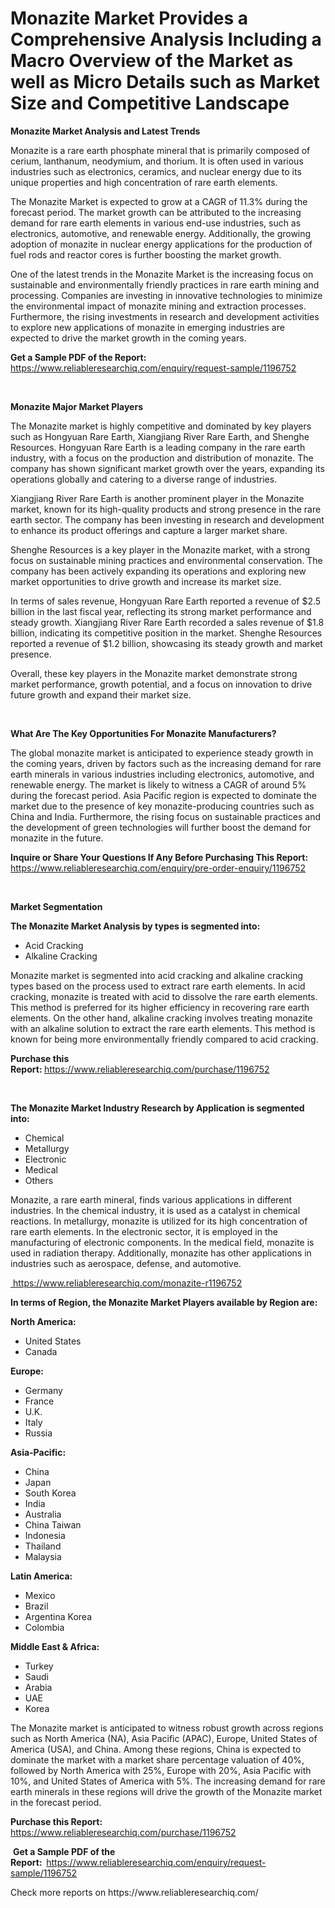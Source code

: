 <p><h1>Monazite Market Provides a Comprehensive Analysis Including a Macro Overview of the Market as well as Micro Details such as Market Size and Competitive Landscape</h1></p><p><strong>Monazite Market Analysis and Latest Trends</strong></p>
<p><p>Monazite is a rare earth phosphate mineral that is primarily composed of cerium, lanthanum, neodymium, and thorium. It is often used in various industries such as electronics, ceramics, and nuclear energy due to its unique properties and high concentration of rare earth elements.</p><p>The Monazite Market is expected to grow at a CAGR of 11.3% during the forecast period. The market growth can be attributed to the increasing demand for rare earth elements in various end-use industries, such as electronics, automotive, and renewable energy. Additionally, the growing adoption of monazite in nuclear energy applications for the production of fuel rods and reactor cores is further boosting the market growth.</p><p>One of the latest trends in the Monazite Market is the increasing focus on sustainable and environmentally friendly practices in rare earth mining and processing. Companies are investing in innovative technologies to minimize the environmental impact of monazite mining and extraction processes. Furthermore, the rising investments in research and development activities to explore new applications of monazite in emerging industries are expected to drive the market growth in the coming years.</p></p>
<p><strong>Get a Sample PDF of the Report:&nbsp;</strong> <a href="https://www.reliableresearchiq.com/enquiry/request-sample/1196752">https://www.reliableresearchiq.com/enquiry/request-sample/1196752</a></p>
<p>&nbsp;</p>
<p><strong>Monazite Major Market Players</strong></p>
<p><p>The Monazite market is highly competitive and dominated by key players such as Hongyuan Rare Earth, Xiangjiang River Rare Earth, and Shenghe Resources. Hongyuan Rare Earth is a leading company in the rare earth industry, with a focus on the production and distribution of monazite. The company has shown significant market growth over the years, expanding its operations globally and catering to a diverse range of industries.</p><p>Xiangjiang River Rare Earth is another prominent player in the Monazite market, known for its high-quality products and strong presence in the rare earth sector. The company has been investing in research and development to enhance its product offerings and capture a larger market share.</p><p>Shenghe Resources is a key player in the Monazite market, with a strong focus on sustainable mining practices and environmental conservation. The company has been actively expanding its operations and exploring new market opportunities to drive growth and increase its market size.</p><p>In terms of sales revenue, Hongyuan Rare Earth reported a revenue of $2.5 billion in the last fiscal year, reflecting its strong market performance and steady growth. Xiangjiang River Rare Earth recorded a sales revenue of $1.8 billion, indicating its competitive position in the market. Shenghe Resources reported a revenue of $1.2 billion, showcasing its steady growth and market presence.</p><p>Overall, these key players in the Monazite market demonstrate strong market performance, growth potential, and a focus on innovation to drive future growth and expand their market size.</p></p>
<p>&nbsp;</p>
<p><strong>What Are The Key Opportunities For Monazite Manufacturers?</strong></p>
<p><p>The global monazite market is anticipated to experience steady growth in the coming years, driven by factors such as the increasing demand for rare earth minerals in various industries including electronics, automotive, and renewable energy. The market is likely to witness a CAGR of around 5% during the forecast period. Asia Pacific region is expected to dominate the market due to the presence of key monazite-producing countries such as China and India. Furthermore, the rising focus on sustainable practices and the development of green technologies will further boost the demand for monazite in the future.</p></p>
<p><strong>Inquire or Share Your Questions If Any Before Purchasing This Report:</strong> <a href="https://www.reliableresearchiq.com/enquiry/pre-order-enquiry/1196752">https://www.reliableresearchiq.com/enquiry/pre-order-enquiry/1196752</a></p>
<p>&nbsp;</p>
<p><strong>Market Segmentation</strong></p>
<p><strong>The Monazite Market Analysis by types is segmented into:</strong></p>
<p><ul><li>Acid Cracking</li><li>Alkaline Cracking</li></ul></p>
<p><p>Monazite market is segmented into acid cracking and alkaline cracking types based on the process used to extract rare earth elements. In acid cracking, monazite is treated with acid to dissolve the rare earth elements. This method is preferred for its higher efficiency in recovering rare earth elements. On the other hand, alkaline cracking involves treating monazite with an alkaline solution to extract the rare earth elements. This method is known for being more environmentally friendly compared to acid cracking.</p></p>
<p><strong>Purchase this Report:&nbsp;</strong><a href="https://www.reliableresearchiq.com/purchase/1196752">https://www.reliableresearchiq.com/purchase/1196752</a></p>
<p>&nbsp;</p>
<p><strong>The Monazite Market Industry Research by Application is segmented into:</strong></p>
<p><ul><li>Chemical</li><li>Metallurgy</li><li>Electronic</li><li>Medical</li><li>Others</li></ul></p>
<p><p>Monazite, a rare earth mineral, finds various applications in different industries. In the chemical industry, it is used as a catalyst in chemical reactions. In metallurgy, monazite is utilized for its high concentration of rare earth elements. In the electronic sector, it is employed in the manufacturing of electronic components. In the medical field, monazite is used in radiation therapy. Additionally, monazite has other applications in industries such as aerospace, defense, and automotive.</p></p>
<p><a href="https://www.reliableresearchiq.com/monazite-r1196752">&nbsp;https://www.reliableresearchiq.com/monazite-r1196752</a></p>
<p><strong>In terms of Region, the Monazite Market Players available by Region are:</strong></p>
<p>
    <p> <strong> North America: </strong>
        <ul>
            <li>United States</li>
            <li>Canada</li>
        </ul>
        </p> 
    <p> <strong> Europe: </strong>
        <ul>
            <li>Germany</li>
            <li>France</li>
            <li>U.K.</li>
            <li>Italy</li>
            <li>Russia</li>
        </ul>
        </p> 
    <p> <strong> Asia-Pacific: </strong>
        <ul>
            <li>China</li>
            <li>Japan</li>
            <li>South Korea</li>
            <li>India</li>
            <li>Australia</li>
            <li>China Taiwan</li>
            <li>Indonesia</li>
            <li>Thailand</li>
            <li>Malaysia</li>
        </ul>
        </p> 
    <p> <strong> Latin America: </strong>
        <ul>
            <li>Mexico</li>
            <li>Brazil</li>
            <li>Argentina Korea</li>
            <li>Colombia</li>
        </ul>
        </p> 
    <p> <strong> Middle East & Africa: </strong>
        <ul>
            <li>Turkey</li>
            <li>Saudi</li>
            <li>Arabia</li>
            <li>UAE</li>
            <li>Korea</li>
        </ul>
    </p>
    </p>
<p><p>The Monazite market is anticipated to witness robust growth across regions such as North America (NA), Asia Pacific (APAC), Europe, United States of America (USA), and China. Among these regions, China is expected to dominate the market with a market share percentage valuation of 40%, followed by North America with 25%, Europe with 20%, Asia Pacific with 10%, and United States of America with 5%. The increasing demand for rare earth minerals in these regions will drive the growth of the Monazite market in the forecast period.</p></p>
<p><strong>Purchase this Report: </strong><a href="https://www.reliableresearchiq.com/purchase/1196752">https://www.reliableresearchiq.com/purchase/1196752</a></p>
<p>&nbsp;<strong>Get a Sample PDF of the Report:&nbsp;&nbsp;</strong><a href="https://www.reliableresearchiq.com/enquiry/request-sample/1196752">https://www.reliableresearchiq.com/enquiry/request-sample/1196752</a></p>
<p><strong></strong></p>
<p>Check more reports on https://www.reliableresearchiq.com/</p>